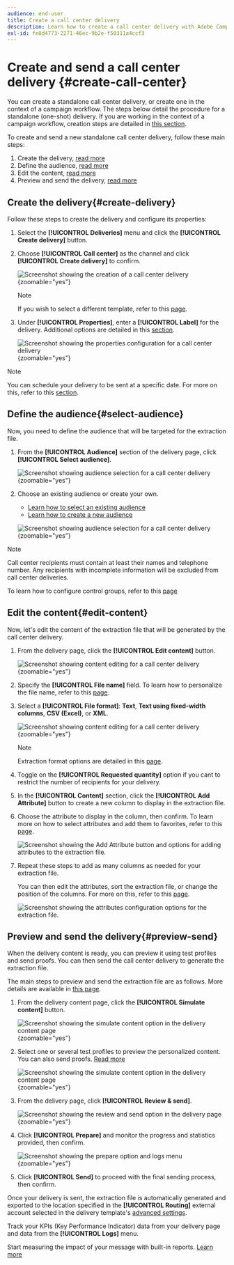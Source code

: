 ```yaml
---
audience: end-user
title: Create a call center delivery
description: Learn how to create a call center delivery with Adobe Campaign Web
exl-id: fe8d4773-2271-46ec-9b2e-f50311a4ccf3
---
```

# Create and send a call center delivery {#create-call-center}

You can create a standalone call center delivery, or create one in the context of a campaign workflow. The steps below detail the procedure for a standalone (one-shot) delivery. If you are working in the context of a campaign workflow, creation steps are detailed in [this section](../workflows/activities/channels.md#create-a-delivery-in-a-campaign-workflow).

To create and send a new standalone call center delivery, follow these main steps:

1. Create the delivery, [read more](#create-delivery)
1. Define the audience, [read more](#select-audience)
1. Edit the content, [read more](#edit-content)
1. Preview and send the delivery, [read more](#preview-send)

## Create the delivery{#create-delivery}

Follow these steps to create the delivery and configure its properties:

1. Select the **[!UICONTROL Deliveries]** menu and click the **[!UICONTROL Create delivery]** button.

1. Choose **[!UICONTROL Call center]** as the channel and click **[!UICONTROL Create delivery]** to confirm.

    ![Screenshot showing the creation of a call center delivery](assets/cc-create.png){zoomable="yes"}

    >[!NOTE]
    >
    >If you wish to select a different template, refer to this [page](../msg/delivery-template.md).

1. Under **[!UICONTROL Properties]**, enter a **[!UICONTROL Label]** for the delivery. Additional options are detailed in this [section](../email/create-email.md#create-email).

    ![Screenshot showing the properties configuration for a call center delivery](assets/cc-properties.png){zoomable="yes"}

>[!NOTE]
>
>You can schedule your delivery to be sent at a specific date. For more on this, refer to this [section](../msg/gs-deliveries.md#gs-schedule).

## Define the audience{#select-audience}

Now, you need to define the audience that will be targeted for the extraction file.

1. From the **[!UICONTROL Audience]** section of the delivery page, click **[!UICONTROL Select audience]**.

    ![Screenshot showing audience selection for a call center delivery](assets/cc-audience.png){zoomable="yes"}

1. Choose an existing audience or create your own.

    * [Learn how to select an existing audience](../audience/add-audience.md)
    * [Learn how to create a new audience](../audience/one-time-audience.md)

    ![Screenshot showing audience selection for a call center delivery](assets/cc-audience2.png){zoomable="yes"}

>[!NOTE]
>
>Call center recipients must contain at least their names and telephone number. Any recipients with incomplete information will be excluded from call center deliveries.
>
>To learn how to configure control groups, refer to this [page](../audience/control-group.md)

## Edit the content{#edit-content}

Now, let's edit the content of the extraction file that will be generated by the call center delivery. 

1. From the delivery page, click the **[!UICONTROL Edit content]** button.

    ![Screenshot showing content editing for a call center delivery](assets/cc-content0.png){zoomable="yes"}

1. Specify the **[!UICONTROL File name]** field. To learn how to personalize the file name, refer to this [page](../personalization/personalize.md).

1. Select a **[!UICONTROL File format]**: **Text**, **Text using fixed-width columns**, **CSV (Excel)**, or **XML**.

    ![Screenshot showing content editing for a call center delivery](assets/cc-content.png){zoomable="yes"}

    >[!NOTE]
    >
    >Extraction format options are detailed in this [page](../direct-mail/content-direct-mail.md#properties).

1. Toggle on the **[!UICONTROL Requested quantity]** option if you cant to restrict the number of recipients for your delivery.

1. In the **[!UICONTROL Content]** section, click the **[!UICONTROL Add Attribute]** button to create a new column to display in the extraction file.

1. Choose the attribute to display in the column, then confirm. To learn more on how to select attributes and add them to favorites, refer to this [page](../get-started/attributes.md).

    ![Screenshot showing the Add Attribute button and options for adding attributes to the extraction file.](assets/cc-add-attribute.png)

1. Repeat these steps to add as many columns as needed for your extraction file.

    You can then edit the attributes, sort the extraction file, or change the position of the columns. For more on this, refer to this [page](../direct-mail/content-direct-mail.md#content).

    ![Screenshot showing the attributes configuration options for the extraction file.](assets/cc-content-attributes.png)

## Preview and send the delivery{#preview-send}

When the delivery content is ready, you can preview it using test profiles and send proofs. You can then send the call center delivery to generate the extraction file.

The main steps to preview and send the extraction file are as follows. More details are available in [this page](../direct-mail/send-direct-mail.md).

1. From the delivery content page, click the **[!UICONTROL Simulate content]** button.

    ![Screenshot showing the simulate content option in the delivery content page](assets/cc-simulate0.png){zoomable="yes"}

1. Select one or several test profiles to preview the personalized content. You can also send proofs. [Read more](../direct-mail/send-direct-mail.md#preview-dm)

    ![Screenshot showing the simulate content option in the delivery content page](assets/cc-simulate.png){zoomable="yes"}

1. From the delivery page, click **[!UICONTROL Review & send]**.

    ![Screenshot showing the review and send option in the delivery page](assets/cc-review-send.png){zoomable="yes"}

1. Click **[!UICONTROL Prepare]** and monitor the progress and statistics provided, then confirm.

    ![Screenshot showing the prepare option and logs menu](assets/cc-prepare.png){zoomable="yes"}

1. Click **[!UICONTROL Send]** to proceed with the final sending process, then confirm.

Once your delivery is sent, the extraction file is automatically generated and exported to the location specified in the **[!UICONTROL Routing]** external account selected in the delivery template's [advanced settings](../advanced-settings/delivery-settings.md).

Track your KPIs (Key Performance Indicator) data from your delivery page and data from the **[!UICONTROL Logs]** menu.

Start measuring the impact of your message with built-in reports. [Learn more](../reporting/direct-mail.md)
